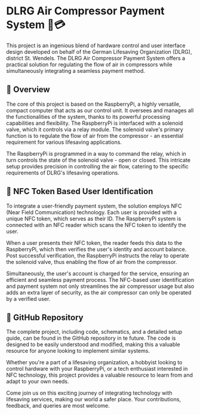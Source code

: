 # DLRG Air Compressor Payment System 💨💳

This project is an ingenious blend of hardware control and user interface design developed on behalf of the German Lifesaving Organization (DLRG), district St. Wendels. The DLRG Air Compressor Payment System offers a practical solution for regulating the flow of air in compressors while simultaneously integrating a seamless payment method.

## 🧩 Overview

The core of this project is based on the RaspberryPi, a highly versatile, compact computer that acts as our control unit. It oversees and manages all the functionalities of the system, thanks to its powerful processing capabilities and flexibility. The RaspberryPi is interfaced with a solenoid valve, which it controls via a relay module. The solenoid valve's primary function is to regulate the flow of air from the compressor - an essential requirement for various lifesaving applications.

The RaspberryPi is programmed in a way to command the relay, which in turn controls the state of the solenoid valve - open or closed. This intricate setup provides precision in controlling the air flow, catering to the specific requirements of DLRG's lifesaving operations.

## 🎫 NFC Token Based User Identification

To integrate a user-friendly payment system, the solution employs NFC (Near Field Communication) technology. Each user is provided with a unique NFC token, which serves as their ID. The RaspberryPi system is connected with an NFC reader which scans the NFC token to identify the user.

When a user presents their NFC token, the reader feeds this data to the RaspberryPi, which then verifies the user's identity and account balance. Post successful verification, the RaspberryPi instructs the relay to operate the solenoid valve, thus enabling the flow of air from the compressor.

Simultaneously, the user's account is charged for the service, ensuring an efficient and seamless payment process. The NFC-based user identification and payment system not only streamlines the air compressor usage but also adds an extra layer of security, as the air compressor can only be operated by a verified user.

## 📁 GitHub Repository

The complete project, including code, schematics, and a detailed setup guide, can be found in the GitHub repository in te future. The code is designed to be easily understood and modified, making this a valuable resource for anyone looking to implement similar systems.

Whether you're a part of a lifesaving organization, a hobbyist looking to control hardware with your RaspberryPi, or a tech enthusiast interested in NFC technology, this project provides a valuable resource to learn from and adapt to your own needs.

Come join us on this exciting journey of integrating technology with lifesaving services, making our world a safer place. Your contributions, feedback, and queries are most welcome.
